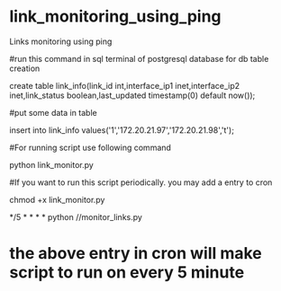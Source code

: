# link_monitoring_using_ping
Links monitoring using ping

#run this command in sql terminal of postgresql database for db table creation

create table link_info(link_id int,interface_ip1 inet,interface_ip2 inet,link_status boolean,last_updated timestamp(0) default now());

#put some data in table

insert into link_info values('1','172.20.21.97','172.20.21.98','t');

#For running script use following command

python link_monitor.py

#If you want to run this script periodically. you may add a entry to cron

chmod +x link_monitor.py

*/5 * * * * <linux login id> python /<your script location>/monitor_links.py

# the above entry in cron will make script to run on every 5 minute

